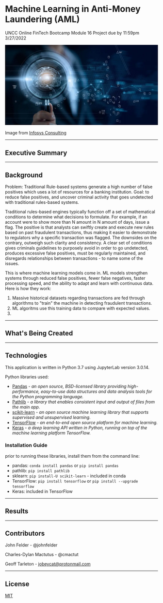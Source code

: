 # Machine Learning in Anti-Money Laundering (AML)
UNCC Online FinTech Bootcamp Module 16 Project due by 11:59pm 3/27/2022

![](Images/Infosys_graphic.png)

Image from [Infosys Consulting](https://www.infosysconsultinginsights.com/2020/01/15/transforming-anti-money-laundering-and-kyc-controls-with-ai-part-i/)

---

## Executive Summary

---

## Background

Problem: Traditional Rule-based systems generate a high number of false positives which uses a lot of resources for a banking institution. Goal: to reduce false positives, and uncover criminal activity that goes undetected with traditional rules-based systems.

Traditional rules-based engines typically function off a set of mathematical conditions to determine what decisions to formulate. For example, if an account were to show more than N amount in N amount of days, issue a flag. The positive is that analysts can swiftly create and execute new rules based on past fraudulent transactions, thus making it easier to demonstrate to regulators why a specific transaction was flagged. The downsides on the contrary, outweigh such clarity and consistency. A clear set of conditions gives criminals guidelines to purposely avoid in order to go undetected, produces excessive false positives, must be regularly maintained, and disregards relationships between transactions - to name some of the issues.

This is where machine learning models come in. ML models strengthen systems through reduced false positives, fewer false negatives, faster processing speed, and the ability to adapt and learn with continuous data. Here is how they work:
1. Massive historical datasets regarding transactions are fed through algorithms to "train" the machine in detecting fraudulent transactions.
2. ML algoritms use this training data to compare with expected values.
3. 

---

## What's Being Created

---

## Technologies

This application is written in Python 3.7 using JupyterLab version 3.0.14.

Python libraries used:

 - [Pandas](https://pandas.pydata.org/pandas-docs/stable/) - *an open source, BSD-licensed library providing high-performance, easy-to-use data structures and data analysis tools for the Python programming language.*
 - [Pathlib](https://docs.python.org/3.7/library/pathlib.html) - *a library that enables consistent input and output of files from the main app.*
  - [scikit-learn](https://scikit-learn.org/stable/user_guide.html) - *an open source machine learning library that supports supervised and unsupervised learning.*
 - [TensorFlow](https://www.tensorflow.org/) - *an end-to-end open source platform for machine learning.*
 - [Keras](https://keras.io/about/) - *a deep learning API written in Python, running on top of the machine learning platform TensorFlow.*

### Installation Guide

prior to running these libraries, install them from the command line:
  - pandas: `conda install pandas` or `pip install pandas`  
  - pathlib: `pip install pathlib`
  - sklearn: `pip install-U scikit-learn` - included in conda
  - TensorFlow: `pip install tensorflow` or `pip install --upgrade tensorflow`
  - Keras: included in TensorFlow
  
---
  
## Results

---

## Contributors

John Felder - @johnfelder

Charles-Dylan Mactutus - @cmactut

Geoff Tarleton - jobeycat@protonmail.com

---

## License

[MIT](LICENSE)
